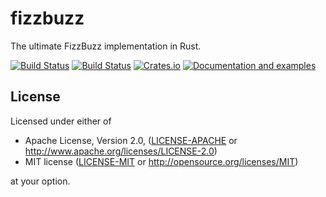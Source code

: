 # fizzbuzz

The ultimate FizzBuzz implementation in Rust.

[![Build Status](https://travis-ci.org/bugaevc/fizzbuzz.svg?branch=master)](https://travis-ci.org/bugaevc/fizzbuzz)
[![Build Status](https://ci.appveyor.com/api/projects/status/8y9twbq79e77eqs0?svg=true)](https://ci.appveyor.com/project/bugaevc/fizzbuzz)
[![Crates.io](https://img.shields.io/crates/v/fizzbuzz.svg)](https://crates.io/crates/fizzbuzz)
[![Documentation and examples](https://img.shields.io/badge/docs-docs.rs-brightgreen.svg)](https://docs.rs/fizzbuzz)

## License

Licensed under either of

* Apache License, Version 2.0, ([LICENSE-APACHE](LICENSE-APACHE) or http://www.apache.org/licenses/LICENSE-2.0)
* MIT license ([LICENSE-MIT](LICENSE-MIT) or http://opensource.org/licenses/MIT)

at your option.
